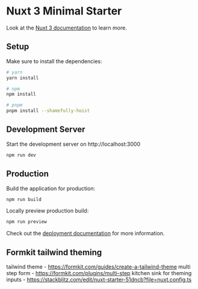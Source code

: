# Nuxt 3 Minimal Starter

Look at the [Nuxt 3 documentation](https://nuxt.com/docs/getting-started/introduction) to learn more.

## Setup

Make sure to install the dependencies:

```bash
# yarn
yarn install

# npm
npm install

# pnpm
pnpm install --shamefully-hoist
```

## Development Server

Start the development server on http://localhost:3000

```bash
npm run dev
```

## Production

Build the application for production:

```bash
npm run build
```

Locally preview production build:

```bash
npm run preview
```

Check out the [deployment documentation](https://nuxt.com/docs/getting-started/deployment) for more information.

## Formkit tailwind theming

tailwind theme - https://formkit.com/guides/create-a-tailwind-theme
multi step form - https://formkit.com/plugins/multi-step
kitchen sink for theming inputs - https://stackblitz.com/edit/nuxt-starter-51dncb?file=nuxt.config.ts
